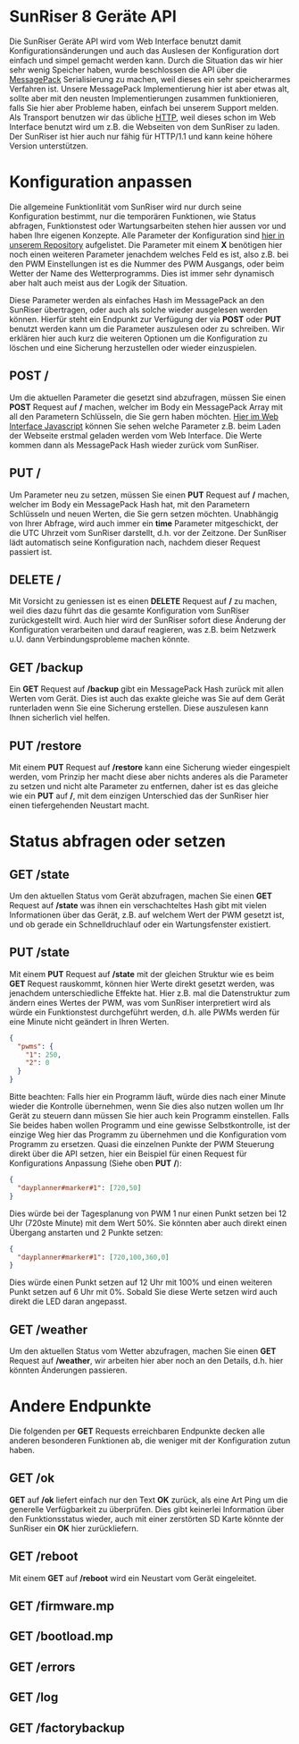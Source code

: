 
SunRiser 8 Geräte API
=====================

Die SunRiser Geräte API wird vom Web Interface benutzt damit Konfigurationsänderungen und auch das Auslesen der Konfiguration dort einfach und simpel gemacht werden kann. Durch die Situation das wir hier sehr wenig Speicher haben, wurde beschlossen die API über die [MessagePack](https://msgpack.org/) Serialisierung zu machen, weil dieses ein sehr speicherarmes Verfahren ist. Unsere MessagePack Implementierung hier ist aber etwas alt, sollte aber mit den neusten Implementierungen zusammen funktionieren, falls Sie hier aber Probleme haben, einfach bei unserem Support melden. Als Transport benutzen wir das übliche [HTTP](https://de.wikipedia.org/wiki/Hypertext_Transfer_Protocol), weil dieses schon im Web Interface benutzt wird um z.B. die Webseiten von dem SunRiser zu laden. Der SunRiser ist hier auch nur fähig für HTTP/1.1 und kann keine höhere Version unterstützen.

Konfiguration anpassen
======================

Die allgemeine Funktionlität vom SunRiser wird nur durch seine Konfiguration bestimmt, nur die temporären Funktionen, wie Status abfragen, Funktionstest oder Wartungsarbeiten stehen hier aussen vor und haben Ihre eigenen Konzepte. Alle Parameter der Konfiguration sind [hier in unserem Repository](SunRiser_Config_keys.md) aufgelistet. Die Parameter mit einem **X** benötigen hier noch einen weiteren Parameter jenachdem welches Feld es ist, also z.B. bei den PWM Einstellungen ist es die Nummer des PWM Ausgangs, oder beim Wetter der Name des Wetterprogramms. Dies ist immer sehr dynamisch aber halt auch meist aus der Logik der Situation.

Diese Parameter werden als einfaches Hash im MessagePack an den SunRiser übertragen, oder auch als solche wieder ausgelesen werden können. Hierfür steht ein Endpunkt zur Verfügung der via **POST** oder **PUT** benutzt werden kann um die Parameter auszulesen oder zu schreiben. Wir erklären hier auch kurz die weiteren Optionen um die Konfiguration zu löschen und eine Sicherung herzustellen oder wieder einzuspielen.

POST /
------

Um die aktuellen Parameter die gesetzt sind abzufragen, müssen Sie einen **POST** Request auf **/** machen, welcher im Body ein MessagePack Array mit all den Parametern Schlüsseln, die Sie gern haben möchten. [Hier im Web Interface Javascript](share/web/js/sunriser.js#L4-L10) können Sie sehen welche Parameter z.B. beim Laden der Webseite erstmal geladen werden vom Web Interface. Die Werte kommen dann als MessagePack Hash wieder zurück vom SunRiser.

PUT /
-----

Um Parameter neu zu setzen, müssen Sie einen **PUT** Request auf **/** machen, welcher im Body ein MessagePack Hash hat, mit den Parametern Schlüsseln und neuen Werten, die Sie gern setzen möchten. Unabhängig von Ihrer Abfrage, wird auch immer ein **time** Parameter mitgeschickt, der die UTC Uhrzeit vom SunRiser darstellt, d.h. vor der Zeitzone. Der SunRiser lädt automatisch seine Konfiguration nach, nachdem dieser Request passiert ist.

DELETE /
--------

Mit Vorsicht zu geniessen ist es einen **DELETE** Request auf **/** zu machen, weil dies dazu führt das die gesamte Konfiguration vom SunRiser zurückgestellt wird. Auch hier wird der SunRiser sofort diese Änderung der Konfiguration verarbeiten und darauf reagieren, was z.B. beim Netzwerk u.U. dann Verbindungsprobleme machen könnte.

GET /backup
-----------

Ein **GET** Request auf **/backup** gibt ein MessagePack Hash zurück mit allen Werten vom Gerät. Dies ist auch das exakte gleiche was Sie auf dem Gerät runterladen wenn Sie eine Sicherung erstellen. Diese auszulesen kann Ihnen sicherlich viel helfen.

PUT /restore
------------

Mit einem **PUT** Request auf **/restore** kann eine Sicherung wieder eingespielt werden, vom Prinzip her macht diese aber nichts anderes als die Parameter zu setzen und nicht alte Parameter zu entfernen, daher ist es das gleiche wie ein **PUT** auf **/**, mit dem einzigen Unterschied das der SunRiser hier einen tiefergehenden Neustart macht.

Status abfragen oder setzen
===========================

GET /state
----------

Um den aktuellen Status vom Gerät abzufragen, machen Sie einen **GET** Request auf **/state** was ihnen ein verschachteltes Hash gibt mit vielen Informationen über das Gerät, z.B. auf welchem Wert der PWM gesetzt ist, und ob gerade ein Schnelldruchlauf oder ein Wartungsfenster existiert.

PUT /state
----------

Mit einem **PUT** Request auf **/state** mit der gleichen Struktur wie es beim **GET** Request rauskommt, können hier Werte direkt gesetzt werden, was jenachdem unterschiedliche Effekte hat. Hier z.B. mal die Datenstruktur zum ändern eines Wertes der PWM, was vom SunRiser interpretiert wird als würde ein Funktionstest durchgeführt werden, d.h. alle PWMs werden für eine Minute nicht geändert in Ihren Werten.

```json
{
  "pwms": {
    "1": 250,
    "2": 0
  }
}
```

Bitte beachten: Falls hier ein Programm läuft, würde dies nach einer Minute wieder die Kontrolle übernehmen, wenn Sie dies also nutzen wollen um Ihr Gerät zu steuern dann müssen Sie hier auch kein Programm einstellen. Falls Sie beides haben wollen Programm und eine gewisse Selbstkontrolle, ist der einzige Weg hier das Programm zu übernehmen und die Konfiguration vom Programm zu ersetzen. Quasi die einzelnen Punkte der PWM Steuerung direkt über die API setzen, hier ein Beispiel für einen Request für Konfigurations Anpassung (Siehe oben **PUT** **/**):

```json
{
  "dayplanner#marker#1": [720,50]
}
```

Dies würde bei der Tagesplanung von PWM 1 nur einen Punkt setzen bei 12 Uhr (720ste Minute) mit dem Wert 50%. Sie könnten aber auch direkt einen Übergang anstarten und 2 Punkte setzen:

```json
{
  "dayplanner#marker#1": [720,100,360,0]
}
```

Dies würde einen Punkt setzen auf 12 Uhr mit 100% und einen weiteren Punkt setzen auf 6 Uhr mit 0%. Sobald Sie diese Werte setzen wird auch direkt die LED daran angepasst.

GET /weather
------------

Um den aktuellen Status vom Wetter abzufragen, machen Sie einen **GET** Request auf **/weather**, wir arbeiten hier aber noch an den Details, d.h. hier könnten Änderungen passieren.

Andere Endpunkte
================

Die folgenden per **GET** Requests erreichbaren Endpunkte decken alle anderen besonderen Funktionen ab, die weniger mit der Konfiguration zutun haben.

GET /ok
-------

**GET** auf **/ok** liefert einfach nur den Text **OK** zurück, als eine Art Ping um die generelle Verfügbarkeit zu überprüfen. Dies gibt keinerlei Information über den Funktionsstatus wieder, auch mit einer zerstörten SD Karte könnte der SunRiser ein **OK** hier zurückliefern.

GET /reboot
-----------

Mit einem **GET** auf **/reboot** wird ein Neustart vom Gerät eingeleitet.

GET /firmware.mp
----------------

GET /bootload.mp
----------------

GET /errors
-----------

GET /log
--------

GET /factorybackup
------------------
